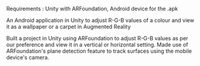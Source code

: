Requirements : Unity with ARFoundation, Android device for the .apk 

An Android application in Unity to adjust R-G-B values of a colour and view it as a wallpaper or a carpet in Augmented Reality

Built a project in Unity using ARFoundation to adjust R-G-B values as per our preference and view it in a vertical or horizontal setting.
Made use of ARFoundation's plane detection feature to track surfaces using the mobile device's camera.
